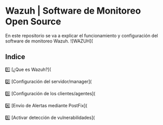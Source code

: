# Wazuh | Software de Monitoreo Open Source
En este repositorio se va a explicar el funcionamiento y configuración del software de monitoreo Wazuh.
![WAZUH](

## Indice
:one: [¿Que es Wazuh?](

:two: [Configuración del servidor/manager](

:three: [Configuración de los clientes/agentes](

:four: [Envío de Alertas mediante PostFix](

:five: [Activar detección de vulnerabilidades](
